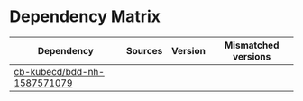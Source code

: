 # Dependency Matrix

Dependency | Sources | Version | Mismatched versions
---------- | ------- | ------- | -------------------
[cb-kubecd/bdd-nh-1587571079](https://github.com/cb-kubecd/bdd-nh-1587571079.git) |  | []() | 
